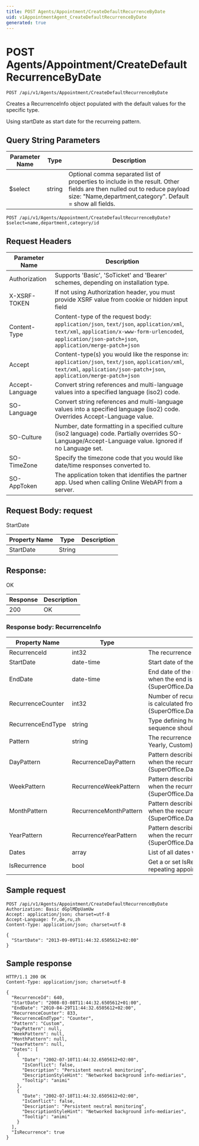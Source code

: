 ```yaml
---
title: POST Agents/Appointment/CreateDefaultRecurrenceByDate
uid: v1AppointmentAgent_CreateDefaultRecurrenceByDate
generated: true
---
```


# POST Agents/Appointment/CreateDefaultRecurrenceByDate

```http
POST /api/v1/Agents/Appointment/CreateDefaultRecurrenceByDate
```

Creates a RecurrenceInfo object populated with the default values for the specific type.


Using startDate as start date for the recurreing pattern.






## Query String Parameters

| Parameter Name | Type |  Description |
|----------------|------|--------------|
| $select | string |  Optional comma separated list of properties to include in the result. Other fields are then nulled out to reduce payload size: "Name,department,category". Default = show all fields. |

```http
POST /api/v1/Agents/Appointment/CreateDefaultRecurrenceByDate?$select=name,department,category/id
```


## Request Headers

| Parameter Name | Description |
|----------------|-------------|
| Authorization  | Supports 'Basic', 'SoTicket' and 'Bearer' schemes, depending on installation type. |
| X-XSRF-TOKEN   | If not using Authorization header, you must provide XSRF value from cookie or hidden input field |
| Content-Type | Content-type of the request body: `application/json`, `text/json`, `application/xml`, `text/xml`, `application/x-www-form-urlencoded`, `application/json-patch+json`, `application/merge-patch+json` |
| Accept         | Content-type(s) you would like the response in: `application/json`, `text/json`, `application/xml`, `text/xml`, `application/json-patch+json`, `application/merge-patch+json` |
| Accept-Language | Convert string references and multi-language values into a specified language (iso2) code. |
| SO-Language | Convert string references and multi-language values into a specified language (iso2) code. Overrides Accept-Language value. |
| SO-Culture | Number, date formatting in a specified culture (iso2 language) code. Partially overrides SO-Language/Accept-Language value. Ignored if no Language set. |
| SO-TimeZone | Specify the timezone code that you would like date/time responses converted to. |
| SO-AppToken | The application token that identifies the partner app. Used when calling Online WebAPI from a server. |

## Request Body: request 

StartDate 

| Property Name | Type |  Description |
|----------------|------|--------------|
| StartDate | String |  |

## Response:

OK

| Response | Description |
|----------------|-------------|
| 200 | OK |

### Response body: RecurrenceInfo

| Property Name | Type |  Description |
|----------------|------|--------------|
| RecurrenceId | int32 | The recurrence rule id |
| StartDate | date-time | Start date of the repetition pattern |
| EndDate | date-time | End date of the repetition pattern Only used when the end is calculated from a end date. {SuperOffice.Data.RecurrenceEndType.EndDate} |
| RecurrenceCounter | int32 | Number of recurrences Only used when the end is calculated from a number of repetitions. {SuperOffice.Data.RecurrenceEndType.Counter} |
| RecurrenceEndType | string | Type defining how the end of the recurrence sequence should be calculated |
| Pattern | string | The recurrence pattern (Daily, Weekly, Monthly, Yearly, Custom) |
| DayPattern | RecurrenceDayPattern | Pattern describing a daily recurrence Only set when the recurrence pattern i daily. {SuperOffice.Data.RecurrencePattern.Daily} |
| WeekPattern | RecurrenceWeekPattern | Pattern describing a daily recurrence Only set when the recurrence pattern i weekly. {SuperOffice.Data.RecurrencePattern.Weekly} |
| MonthPattern | RecurrenceMonthPattern | Pattern describing a daily recurrence Only set when the recurrence pattern i monthly. {SuperOffice.Data.RecurrencePattern.Monthly} |
| YearPattern | RecurrenceYearPattern | Pattern describing a daily recurrence Only set when the recurrence pattern i yearly. {SuperOffice.Data.RecurrencePattern.Yearly} |
| Dates | array | List of all dates where this recurrence occurs |
| IsRecurrence | bool | Get a or set IsRecurrence, indicating if this is a repeating appointment or not. |

## Sample request

```http!
POST /api/v1/Agents/Appointment/CreateDefaultRecurrenceByDate
Authorization: Basic dGplMDpUamUw
Accept: application/json; charset=utf-8
Accept-Language: fr,de,ru,zh
Content-Type: application/json; charset=utf-8

{
  "StartDate": "2013-09-09T11:44:32.6505612+02:00"
}
```

## Sample response

```http_
HTTP/1.1 200 OK
Content-Type: application/json; charset=utf-8

{
  "RecurrenceId": 640,
  "StartDate": "2008-03-08T11:44:32.6505612+01:00",
  "EndDate": "2010-04-29T11:44:32.6505612+02:00",
  "RecurrenceCounter": 833,
  "RecurrenceEndType": "Counter",
  "Pattern": "Custom",
  "DayPattern": null,
  "WeekPattern": null,
  "MonthPattern": null,
  "YearPattern": null,
  "Dates": [
    {
      "Date": "2002-07-10T11:44:32.6505612+02:00",
      "IsConflict": false,
      "Description": "Persistent neutral monitoring",
      "DescriptionStyleHint": "Networked background info-mediaries",
      "Tooltip": "animi"
    },
    {
      "Date": "2002-07-10T11:44:32.6505612+02:00",
      "IsConflict": false,
      "Description": "Persistent neutral monitoring",
      "DescriptionStyleHint": "Networked background info-mediaries",
      "Tooltip": "animi"
    }
  ],
  "IsRecurrence": true
}
```